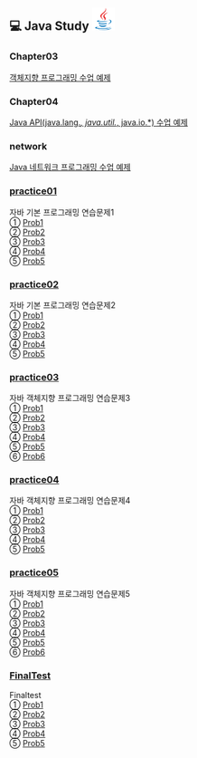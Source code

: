 ## :computer: Java Study <a href="https://www.java.com" target="_blank"> <img src="https://raw.githubusercontent.com/devicons/devicon/master/icons/java/java-original.svg" alt="java" width="40" height="40"/> </a>

### Chapter03
[객체지향 프로그래밍 수업 예제](https://github.com/STRnick/java-study/tree/master/chapter03/src/main/java)  

### Chapter04
[Java API(java.lang.*, java.util.*, java.io.*) 수업 예제](https://github.com/STRnick/java-study/tree/master/chapter04/src/main/java)  

### network
[Java 네트워크 프로그래밍 수업 예제](https://github.com/STRnick/java-study/tree/master/network)  

### [practice01](https://github.com/STRnick/java-study/tree/master/practice01/docs)
자바 기본 프로그래밍 연습문제1  
① [Prob1](https://github.com/STRnick/java-study/blob/master/practice01/src/main/java/prob1/Prob1.java)  
② [Prob2](https://github.com/STRnick/java-study/blob/master/practice01/src/main/java/prob2/Prob2.java)  
③ [Prob3](https://github.com/STRnick/java-study/blob/master/practice01/src/main/java/prob3/Prob3.java)  
④ [Prob4](https://github.com/STRnick/java-study/blob/master/practice01/src/main/java/prob4/Prob4.java)  
⑤ [Prob5](https://github.com/STRnick/java-study/blob/master/practice01/src/main/java/prob5/Prob5.java)  

### [practice02](https://github.com/STRnick/java-study/tree/master/practice02/docs)  
자바 기본 프로그래밍 연습문제2  
① [Prob1](https://github.com/STRnick/java-study/blob/master/practice02/src/main/java/prob01/Prob01.java)  
② [Prob2](https://github.com/STRnick/java-study/blob/master/practice02/src/main/java/prob02/Prob02.java)  
③ [Prob3](https://github.com/STRnick/java-study/blob/master/practice02/src/main/java/prob03/Prob03.java)  
④ [Prob4](https://github.com/STRnick/java-study/blob/master/practice02/src/main/java/prob04/Prob04.java)  
⑤ [Prob5](https://github.com/STRnick/java-study/blob/master/practice02/src/main/java/prob05/Prob05.java)  

### [practice03](https://github.com/STRnick/java-study/tree/master/practice03/docs)  
자바 객체지향 프로그래밍 연습문제3  
① [Prob1](https://github.com/STRnick/java-study/blob/master/practice03/src/main/java/prob01/Member.java)  
② [Prob2](https://github.com/STRnick/java-study/tree/master/practice03/src/main/java/prob02)  
③ [Prob3](https://github.com/STRnick/java-study/tree/master/practice03/src/main/java/prob03)  
④ [Prob4](https://github.com/STRnick/java-study/tree/master/practice03/src/main/java/prob04)  
⑤ [Prob5](https://github.com/STRnick/java-study/tree/master/practice03/src/main/java/prob05)  
⑥ [Prob6](https://github.com/STRnick/java-study/tree/master/practice03/src/main/java/prob06)  

### [practice04](https://github.com/STRnick/java-study/tree/master/practice04/docs)  
자바 객체지향 프로그래밍 연습문제4  
① [Prob1](https://github.com/STRnick/java-study/tree/master/practice04/src/main/java/prob01)  
② [Prob2](https://github.com/STRnick/java-study/tree/master/practice04/src/main/java/prob02)  
③ [Prob3](https://github.com/STRnick/java-study/tree/master/practice04/src/main/java/prob03)  
④ [Prob4](https://github.com/STRnick/java-study/tree/master/practice04/src/main/java/prob04)  
⑤ [Prob5](https://github.com/STRnick/java-study/tree/master/practice04/src/main/java/prob05)  

### [practice05](https://github.com/STRnick/java-study/tree/master/Practice05/docs)
자바 객체지향 프로그래밍 연습문제5  
① [Prob1](https://github.com/STRnick/java-study/blob/master/Practice05/src/main/java/prob1/Sort.java)  
② [Prob2](https://github.com/STRnick/java-study/tree/master/Practice05/src/main/java/prob2)  
③ [Prob3](https://github.com/STRnick/java-study/tree/master/Practice05/src/main/java/prob3)  
④ [Prob4](https://github.com/STRnick/java-study/tree/master/Practice05/src/main/java/prob4)  
⑤ [Prob5](https://github.com/STRnick/java-study/tree/master/Practice05/src/main/java/prob5)  
⑥ [Prob6](https://github.com/STRnick/java-study/blob/master/Practice05/src/main/java/prob6/ShapeTest.java)  

### [FinalTest](https://github.com/STRnick/java-study/tree/master/finaltest/docs)  
Finaltest  
① [Prob1](https://github.com/STRnick/java-study/blob/master/finaltest/src/main/java/prob01/Gugudan.java)  
② [Prob2](https://github.com/STRnick/java-study/tree/master/finaltest/src/main/java/prob02)  
③ [Prob3](https://github.com/STRnick/java-study/tree/master/finaltest/src/main/java/prob03)  
④ [Prob4](https://github.com/STRnick/java-study/tree/master/finaltest/src/main/java/prob04)  
⑤ [Prob5](https://github.com/STRnick/java-study/tree/master/finaltest/src/main/java/prob05)  
